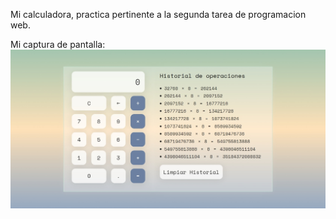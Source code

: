Mi calculadora, practica pertinente a la segunda tarea de programacion web.

Mi captura de pantalla:
![imagen](img/capture%20(1).jpg)